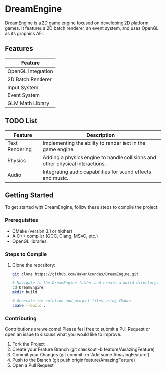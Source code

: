 # DreamEngine

DreamEngine is a 2D game engine focused on developing 2D platform games. It features a 2D batch renderer, an event system, and uses OpenGL as its graphics API.

## Features

| Feature             |
|---------------------|
| OpenGL Integration  |
| 2D Batch Renderer   |
| Input System        |
| Event System        |
| GLM Math Library    |

## TODO List

| Feature         | Description                                            |
|-----------------|--------------------------------------------------------|
| Text Rendering  | Implementing the ability to render text in the game engine. |
| Physics         | Adding a physics engine to handle collisions and other physical interactions. |
| Audio           | Integrating audio capabilities for sound effects and music. |

## Getting Started

To get started with DreamEngine, follow these steps to compile the project:

### Prerequisites

- CMake (version 3.1 or higher)
- A C++ compiler (GCC, Clang, MSVC, etc.)
- OpenGL libraries

### Steps to Compile

1. Clone the repository:
   ```sh
   git clone https://github.com/HakanAcundas/DreamEngine.git

   # Navigate to the DreamEngine folder and create a build directory:
   cd DreamEngine
   mkdir build

   # Generate the solution and project files using CMake:
   cmake --build .

### Contributing
Contributions are welcome! Please feel free to submit a Pull Request or open an issue to discuss what you would like to improve.
1) Fork the Project
2) Create your Feature Branch (git checkout -b feature/AmazingFeature)
3) Commit your Changes (git commit -m 'Add some AmazingFeature')
4) Push to the Branch (git push origin feature/AmazingFeature)
5) Open a Pull Request